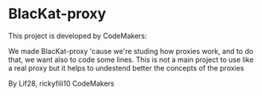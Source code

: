 # BlacKat-proxy
This project is developed by CodeMakers:

We made BlacKat-proxy 'cause we're studing how proxies work, and to do that, we want also to code some lines. 
This is not a main project to use like a real proxy but it helps to undestend better the concepts of the proxies


By Lif28, rickyfili10 
CodeMakers
